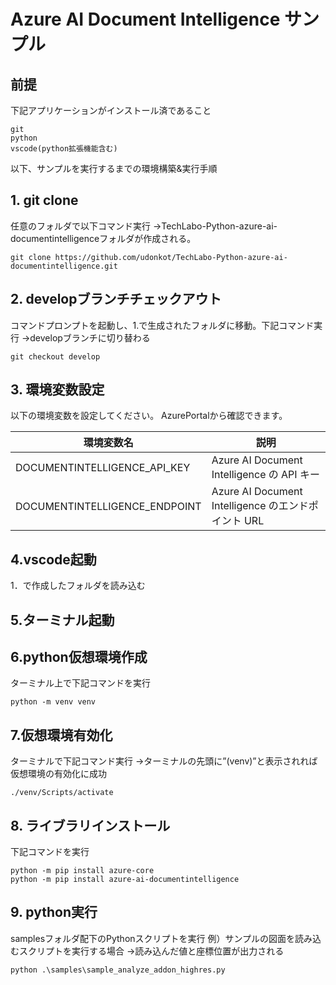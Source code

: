 # Azure AI Document Intelligence サンプル

## 前提
下記アプリケーションがインストール済であること
```
git
python
vscode(python拡張機能含む)
```

以下、サンプルを実行するまでの環境構築&実行手順

## 1. git clone
任意のフォルダで以下コマンド実行
→TechLabo-Python-azure-ai-documentintelligenceフォルダが作成される。

```
git clone https://github.com/udonkot/TechLabo-Python-azure-ai-documentintelligence.git
```
## 2. developブランチチェックアウト
コマンドプロンプトを起動し、1.で生成されたフォルダに移動。下記コマンド実行
→developブランチに切り替わる
```
git checkout develop
```

## 3. 環境変数設定
以下の環境変数を設定してください。
AzurePortalから確認できます。

| 環境変数名                    | 説明                                                |
| ----------------------------- | --------------------------------------------------- |
| DOCUMENTINTELLIGENCE_API_KEY  | Azure AI Document Intelligence の API キー          |
| DOCUMENTINTELLIGENCE_ENDPOINT | Azure AI Document Intelligence のエンドポイント URL |

## 4.vscode起動
1．で作成したフォルダを読み込む

## 5.ターミナル起動

## 6.python仮想環境作成
ターミナル上で下記コマンドを実行
```
python -m venv venv
```

## 7.仮想環境有効化
ターミナルで下記コマンド実行
→ターミナルの先頭に”(venv)”と表示されれば仮想環境の有効化に成功
```
./venv/Scripts/activate
```

## 8. ライブラリインストール
下記コマンドを実行
```
python -m pip install azure-core
python -m pip install azure-ai-documentintelligence
```

## 9. python実行
samplesフォルダ配下のPythonスクリプトを実行
例）サンプルの図面を読み込むスクリプトを実行する場合
→読み込んだ値と座標位置が出力される
```
python .\samples\sample_analyze_addon_highres.py
```
